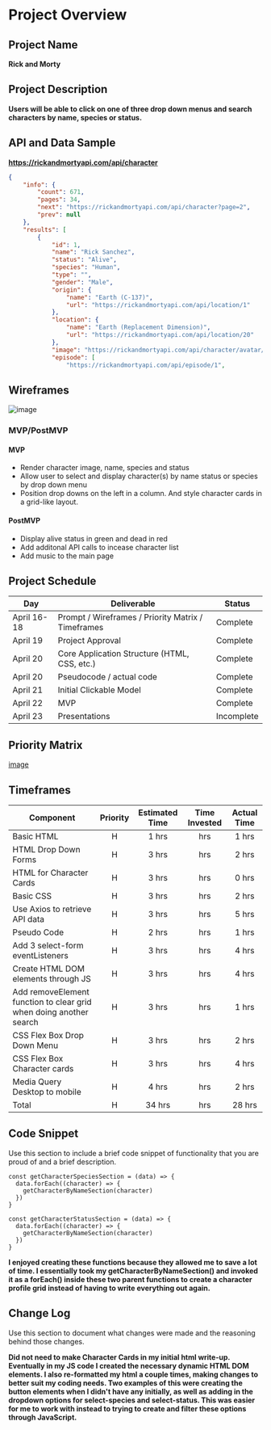 # Project Overview

## Project Name

**Rick and Morty**



## Project Description

**Users will be able to click on one of three drop down menus and search characters by name, species or status.**



## API and Data Sample

**https://rickandmortyapi.com/api/character**

```json
{
    "info": {
        "count": 671,
        "pages": 34,
        "next": "https://rickandmortyapi.com/api/character?page=2",
        "prev": null
    },
    "results": [
        {
            "id": 1,
            "name": "Rick Sanchez",
            "status": "Alive",
            "species": "Human",
            "type": "",
            "gender": "Male",
            "origin": {
                "name": "Earth (C-137)",
                "url": "https://rickandmortyapi.com/api/location/1"
            },
            "location": {
                "name": "Earth (Replacement Dimension)",
                "url": "https://rickandmortyapi.com/api/location/20"
            },
            "image": "https://rickandmortyapi.com/api/character/avatar/1.jpeg",
            "episode": [
                "https://rickandmortyapi.com/api/episode/1",
```


## Wireframes


![image](https://user-images.githubusercontent.com/82776561/115169038-edc56600-a08a-11eb-96e4-b7816e242b4c.png)




### MVP/PostMVP

  
#### MVP 
 
- Render character image, name, species and status
- Allow user to select and display character(s) by name status or species by drop down menu 
- Position drop downs on the left in a column. And style character cards in a grid-like layout.

#### PostMVP  

- Display alive status in green and dead in red
- Add additonal API calls to incease character list
- Add music to the main page

## Project Schedule

|  Day | Deliverable | Status
|---|---| ---|
|April 16-18| Prompt / Wireframes / Priority Matrix / Timeframes | Complete
|April 19| Project Approval | Complete
|April 20| Core Application Structure (HTML, CSS, etc.) | Complete
|April 20| Pseudocode / actual code | Complete
|April 21| Initial Clickable Model  | Complete
|April 22| MVP | Complete
|April 23| Presentations | Incomplete

## Priority Matrix

[image](https://user-images.githubusercontent.com/82776561/115167328-35e18a00-a085-11eb-83a7-d187938988be.png)

## Timeframes


| Component | Priority | Estimated Time | Time Invested | Actual Time |
| --- | :---: |  :---: | :---: | :---: |
| Basic HTML | H | 1 hrs | hrs | 1 hrs |
| HTML Drop Down Forms | H | 3 hrs | hrs | 2 hrs |
| HTML for Character Cards | H | 3 hrs | hrs | 0 hrs |
| Basic CSS | H | 3 hrs | hrs | 2 hrs |
| Use Axios to retrieve API data | H | 3 hrs | hrs | 5 hrs |
| Pseudo Code | H | 2 hrs | hrs | 1 hrs |
| Add 3 select-form eventListeners | H | 3 hrs | hrs | 4 hrs |
| Create HTML DOM elements through JS | H | 3 hrs | hrs | 4 hrs |
| Add removeElement function to clear grid when doing another search | H | 3 hrs | hrs | 1 hrs |
| CSS Flex Box Drop Down Menu | H | 3 hrs | hrs | 2 hrs |
| CSS Flex Box Character cards |H | 3 hrs | hrs | 4 hrs |
| Media Query Desktop to mobile | H | 4 hrs| hrs | 2 hrs |
| Total | H | 34 hrs| hrs | 28 hrs |


## Code Snippet

Use this section to include a brief code snippet of functionality that you are proud of and a brief description.  

``` 
const getCharacterSpeciesSection = (data) => {
  data.forEach((character) => {
    getCharacterByNameSection(character)
  })
}

const getCharacterStatusSection = (data) => {
  data.forEach((character) => {
    getCharacterByNameSection(character)
  })
}
```

**I enjoyed creating these functions because they allowed me to save a lot of time. I essentially took
my getCharacterByNameSection() and invoked it as a forEach() inside these two parent functions to create a character profile grid instead of having to write everything out again.**

## Change Log
 Use this section to document what changes were made and the reasoning behind those changes. 
 
**Did not need to make Character Cards in my initial html write-up. Eventually in my JS code I created the necessary dynamic HTML DOM elements. I also re-formatted my html a couple times, making changes to better suit my coding needs. Two examples of this were creating the button elements when I didn't have any initially, as well as adding in the dropdown options for select-species and select-status. This was easier for me to work with instead to trying to create and filter these options through JavaScript.** 
 
 
